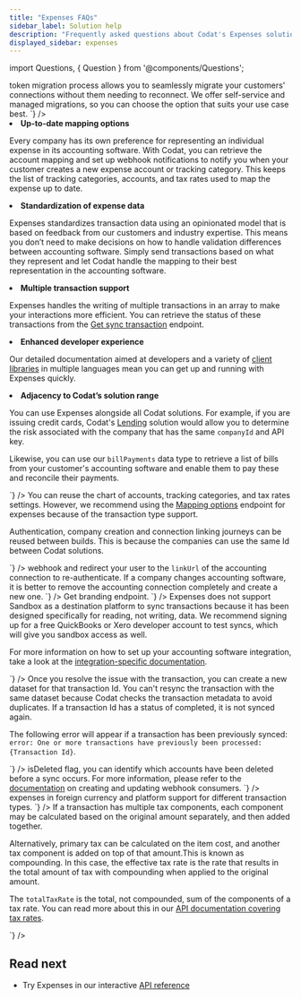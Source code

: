 ```yaml
---
title: "Expenses FAQs"
sidebar_label: Solution help
description: "Frequently asked questions about Codat's Expenses solution"
displayed_sidebar: expenses
---
```


import Questions, { Question } from '@components/Questions';

<Questions>
	<Question
		question="Where can I see a roadmap for integration and feature support for Expenses?"
		answer={`
Codat does not currently publish a public solution roadmap. If you would like to learn more about upcoming solution releases, speak to your Codat contact.
		`}
	/>
	<Question
		question="How can I migrate our in-house integration to Codat?"
		answer={`
Our <a href="https://docs.codat.io/get-started/migration">token migration process</a> allows you to seamlessly migrate your customers' connections without them needing to reconnect. We offer self-service and managed migrations, so you can choose the option that suits your use case best. 
		`}
	/>
	<Question
		question="Why should I move our existing accounting integrations to Expenses?"
		answer={`
Moving your existing integrations to Expenses lets you leverage the following benefits:

<ol>

<li><b>Up-to-date mapping options</b></li>

<p>Every company has its own preference for representing an individual expense in its accounting software. With Codat, you can retrieve the account mapping and set up webhook notifications to notify you when your customer creates a new expense account or tracking category. This keeps the list of tracking categories, accounts, and tax rates used to map the expense up to date.</p>

<li><b>Standardization of expense data</b></li>

<p>Expenses standardizes transaction data using an opinionated model that is based on feedback from our customers and industry expertise. This means you don’t need to make decisions on how to handle validation differences between accounting software. Simply send transactions based on what they represent and let Codat handle the mapping to their best representation in the accounting software.</p>

<li><b>Multiple transaction support</b></li>

<p>Expenses handles the writing of multiple transactions in an array to make your interactions more efficient. You can retrieve the status of these transactions from the <a href="https://docs.codat.io/sync-for-expenses-api#/operations/get-sync-transaction">Get sync transaction</a> endpoint.</p>

<li><b>Enhanced developer experience</b></li>

<p>Our detailed documentation aimed at developers and a variety of <a href="/get-started/libraries">client libraries</a> in multiple languages mean you can get up and running with Expenses quickly.</p>

<li><b>Adjacency to Codat’s solution range</b></li>

<p>You can use Expenses alongside all Codat solutions. For example, if you are issuing credit cards, Codat's <a href="https://docs.codat.io/lending/overview" target="_blank">Lending</a> solution would allow you to determine the risk associated with the company that has the same <code>companyId</code> and API key.</p>

<p>Likewise, you can use our <code>billPayments</code> data type to retrieve a list of bills from your customer's accounting software and enable them to pay these and reconcile their payments.</p>

</ol>
		`}
	/>
	<Question
		question="What can we reuse from our existing Codat build for Expenses?"
		answer={`
<p>You can reuse the chart of accounts, tracking categories, and tax rates settings. However, we recommend using the <a href="https://docs.codat.io/sync-for-expenses-api#/operations/get-mapping-options">Mapping options</a> endpoint for expenses because of the transaction type support.</p>
<p>Authentication, company creation and connection linking journeys can be reused between builds. This is because the companies can use the same Id between Codat solutions.</p>
		`}
	/>
	<Question
		question="How do I reconnect a company?"
		answer={`
If a user disconnects, you can use a <a href="https://docs.codat.io/using-the-api/webhooks/event-types">webhook</a> and redirect your user to the <code>linkUrl</code> of the accounting connection to re-authenticate. If a company changes accounting software, it is better to remove the accounting connection completely and create a new one. 
		`}
	/>
	<Question
		question="Where can I find logo files for the accounting software supported by Expenses?"
		answer={`
If you want to use the accounting software logos in your user interface, you can get these via our <a href="https://docs.codat.io/platform-api#/operations/get-integrations-branding">Get branding</a> endpoint. 
		`}
	/>	
	<Question
		question="Can I use the Sandbox account to test a sync when implementing Expenses?"
		answer={`
<p>Expenses does not support Sandbox as a destination platform to sync transactions because it has been designed specifically for reading, not writing, data. We recommend signing up for a free QuickBooks or Xero developer account to test syncs, which will give you sandbox access as well.</p>
<p>For more information on how to set up your accounting software integration, take a look at the <a href="https://docs.codat.io/integrations/accounting/overview">integration-specific documentation</a>.</p>
		`}
	/>
	<Question
		question="How can I resync a failed transaction when I resolve the issue with the transaction?"
		answer={`
<p>Once you resolve the issue with the transaction, you can create a new dataset for that transaction Id. You can't resync the transaction with the same dataset because Codat checks the transaction metadata to avoid duplicates. If a transaction Id has a status of completed, it is not synced again.</p>
<p>The following error will appear if a transaction has been previously synced: <code>error: One or more transactions have previously been processed: {Transaction Id}</code>.</p>
		`}
	/>
	<Question
		question="How can I detect if an expense account has been deactivated?"
		answer={`
You can create a webhook consumer in the Codat portal to inform you when the chart of accounts has been changed. By querying the Chart of Accounts data type and using the <code>isDeleted</code> flag, you can identify which accounts have been deleted before a sync occurs. For more information, please refer to the <a href="https://docs.codat.io/using-the-api/webhooks/overview">documentation</a> on creating and updating webhook consumers.
		`}
	/>
	<Question
		question="Am I able to update an attachment when I have already synced the expense transaction?"
		answer={`
Codat writes attachments synchronously to the expense transactions. To update any of these documents, you need to remove the attachment directly from the accounting software. Next, you need to upload the correct document either directly to the accounting software or using Expenses. When using Expenses, you benefit from its support for multiple attachments. 
		`}
	/>  
	<Question
		question="How do you handle transactions in foreign currency?"
		answer={`
Expenses validates each expense transaction involving foreign currency. We ensure that the combination of participating currencies will be accepted by the target accounting software as a valid expense. You can read more about <a href="https://docs.codat.io/expenses/fx-management">expenses in foreign currency</a> and platform support for different transaction types. 
		`}
	/> 
	<Question
		question="What is the difference between effectiveTaxRate and totalTaxRate?"
		answer={`
<p>If a transaction has multiple tax components, each component may be calculated based on the original amount separately, and then added together.</p>
<p>Alternatively, primary tax can be calculated on the item cost, and another tax component is added on top of that amount.This is known as compounding. In this case, the effective tax rate is the rate that results in the total amount of tax with compounding when applied to the original amount.</p>
<p>The <code>totalTaxRate</code> is the total, not compounded, sum of the components of a tax rate. You can read more about this in our <a href="https://docs.codat.io/accounting-api#/schemas/TaxRate#tax-components">API documentation covering tax rates</a>.</p>
		`}
	/> 
	<Question
		question="Is the transaction Id unique to each connected company?"
		answer={`
Each transaction Id is unique to a client's company but they aren't unique across connections. In Codat, it's only possible to have a single accounting connection per company. If a company wants to swap their accounting software or would like to link to a different entity, we recommend creating a new company.
		`}
	/>
</Questions>

## Read next

* Try Expenses in our interactive [API reference](/sync-for-expenses-api#/)